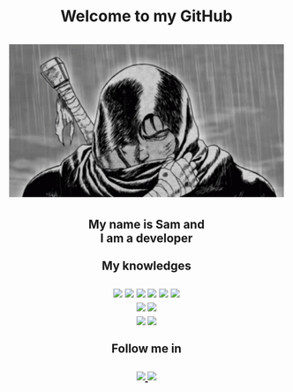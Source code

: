 <body>
    <h1 style="text-align: center;">
        Welcome to my <b>GitHub</b><br><br>
        <img src="assets/guts.gif"><br>
    </h1>
    <h2 style="text-align: center;">
        My name is Sam and<br>I am a developer<br><br>
        <div class="knowledges">
            <b>My knowledges</b><br><br>
            <img src="https://img.shields.io/badge/java-%23ED8B00.svg?style=for-the-badge&logo=java&logoColor=white">
            <img src="https://img.shields.io/badge/Apache%20Groovy-4298B8.svg?style=for-the-badge&logo=Apache+Groovy&logoColor=white">
            <img src="https://img.shields.io/badge/python-3670A0?style=for-the-badge&logo=python&logoColor=ffdd54">
            <img src="https://img.shields.io/badge/c-%2300599C.svg?style=for-the-badge&logo=c&logoColor=white">
            <img src="https://img.shields.io/badge/node.js-6DA55F?style=for-the-badge&logo=node.js&logoColor=white">
            <img src="https://img.shields.io/badge/sql-%2300f.svg?style=for-the-badge&logo=mysql&logoColor=white">
            <br>
            <img src="https://img.shields.io/badge/forge api-1.19+-708090?style=for-the-badge&logo=java">
            <img src="https://img.shields.io/badge/spigot plugins-1.19+-CD853F?style=for-the-badge&logo=java">
            <br>
            <img src="https://img.shields.io/badge/Windows%20Terminal-%234D4D4D.svg?style=for-the-badge&logo=windows-terminal&logoColor=white">
            <img src="https://img.shields.io/badge/Kali-268BEE?style=for-the-badge&logo=kalilinux&logoColor=white">
        </div>
        <div class="messengers">
            <br>Follow me in<br><br>
            <a href="https://discordapp.com/users/1096855705253851286">
                <img src="https://img.shields.io/badge/Discord-%235865F2.svg?style=for-the-badge&logo=discord&logoColor=white">
            </a>
            <a href="https://t.me/samdevelop3r">
                <img src="https://img.shields.io/badge/Telegram-2CA5E0?style=for-the-badge&logo=telegram&logoColor=white">
            </a>
        </div>
    </h2>
</body>
